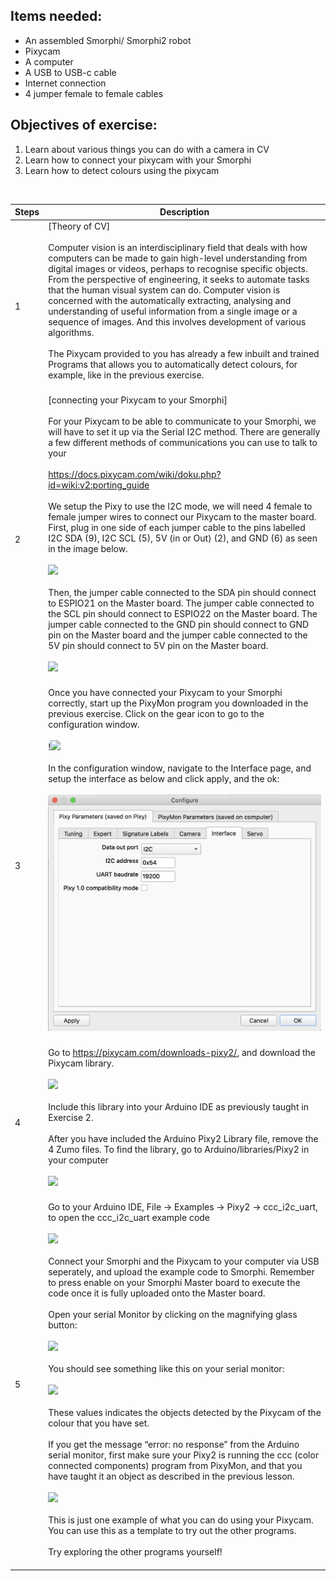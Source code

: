 ## Items needed:
* An assembled Smorphi/ Smorphi2 robot
* Pixycam
* A computer
* A USB to USB-c cable
* Internet connection
* 4 jumper female to female cables
## Objectives of exercise:
1. Learn about various things you can do with a camera in CV
2. Learn how to connect your pixycam with your Smorphi
3. Learn how to detect colours using the pixycam

<br />

Steps | Description
-- | --
1 | [Theory of CV]<br /><br />Computer vision is an interdisciplinary field that deals with how computers can be made to gain high-level understanding from digital images or videos, perhaps to recognise specific objects. From the perspective of engineering, it seeks to automate tasks that the human visual system can do. Computer vision is concerned with the automatically extracting, analysing and understanding of useful information from a single image or a sequence of images. And this involves development of various algorithms.<br /><br />The Pixycam provided to you has already a few inbuilt and trained Programs that allows you to automatically detect colours, for example, like in the previous exercise.<br /><br />
2 | [connecting your Pixycam to your Smorphi]<br /><br />For your Pixycam to be able to communicate to your Smorphi, we will have to set it up via the Serial I2C method. There are generally a few different methods of communications you can use to talk to your <br /><br />https://docs.pixycam.com/wiki/doku.php?id=wiki:v2:porting_guide <br /><br />We setup the Pixy to use the I2C mode, we will need 4 female to female jumper wires to connect our Pixycam to the master board. First, plug in one side of each jumper cable to the pins labelled I2C SDA (9), I2C SCL (5), 5V (in or Out) (2), and GND (6) as seen in the image below.<br /><br />![](https://github.com/WefaaRobotics/Smorphi-Wiki/blob/main/Robot%20exercises%20images/13/13.1.jpg)<br /><br />Then, the jumper cable connected to the SDA pin should connect to ESPIO21 on the Master board. The jumper cable connected to the SCL pin should connect to ESPIO22 on the Master board. The jumper cable connected to the GND pin should connect to GND pin on the Master board and the jumper cable connected to the 5V pin should connect to 5V pin on the Master board.<br /><br />![](https://github.com/WefaaRobotics/Smorphi-Wiki/blob/main/Robot%20exercises%20images/13/13.2.png)<br /><br />
3 | Once you have connected your Pixycam to your Smorphi correctly, start up the PixyMon program you downloaded in the previous exercise. Click on the gear icon to go to the configuration window.<br /><br />!![](https://github.com/WefaaRobotics/Smorphi-Wiki/blob/main/Robot%20exercises%20images/13/13.3.png)<br /><br />In the configuration window, navigate to the Interface page, and setup the interface as below and click apply, and the ok:<br /><br />![](https://github.com/WefaaRobotics/Smorphi-Wiki/blob/main/Robot%20exercises%20images/13/13.4.png)<br /><br />
4 | Go to https://pixycam.com/downloads-pixy2/, and download the Pixycam library.<br /><br />![](https://github.com/WefaaRobotics/Smorphi-Wiki/blob/main/Robot%20exercises%20images/13/13.5.png)<br /><br />Include this library into your Arduino IDE as previously taught in Exercise 2. <br /><br />After you have included the Arduino Pixy2 Library file, remove the 4 Zumo files. To find the library, go to Arduino/libraries/Pixy2 in your computer<br /><br />![](https://github.com/WefaaRobotics/Smorphi-Wiki/blob/main/Robot%20exercises%20images/13/13.6.png)<br /><br />
5 | Go to your Arduino IDE, File -> Examples -> Pixy2 -> ccc_i2c_uart, to open the ccc_i2c_uart example code<br /><br />![](https://github.com/WefaaRobotics/Smorphi-Wiki/blob/main/Robot%20exercises%20images/13/13.7.png)<br /><br />Connect your Smorphi and the Pixycam to your computer via USB seperately, and upload the example code to Smorphi. Remember to press enable on your Smorphi Master board to execute the code once it is fully uploaded onto the Master board.<br /><br /> Open your serial Monitor by clicking on the magnifying glass button:<br /><br />![](https://github.com/WefaaRobotics/Smorphi-Wiki/blob/main/Robot%20exercises%20images/13/13.8.png)<br /><br />You should see something like this on your serial monitor:<br /><br />![](https://github.com/WefaaRobotics/Smorphi-Wiki/blob/main/Robot%20exercises%20images/13/13.9.png)<br /><br />These values indicates the objects detected by the Pixycam of the colour that you have set.<br /><br />If you get the message “error: no response” from the Arduino serial monitor, first make sure your Pixy2 is running the ccc (color connected components) program from PixyMon, and that you have taught it an object as described in the previous lesson.<br /><br />![](https://github.com/WefaaRobotics/Smorphi-Wiki/blob/main/Robot%20exercises%20images/13/13.10.png)<br /><br />This is just one example of what you can do using your Pixycam. You can use this as a template to try out the other programs. <br /><br />Try exploring the other programs yourself!<br /><br />
